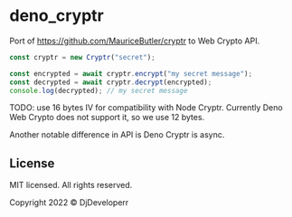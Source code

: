 # deno_cryptr

Port of https://github.com/MauriceButler/cryptr to Web Crypto API.

```ts
const cryptr = new Cryptr("secret");

const encrypted = await cryptr.encrypt("my secret message");
const decrypted = await cryptr.decrypt(encrypted);
console.log(decrypted); // my secret message
```

TODO: use 16 bytes IV for compatibility with Node Cryptr.
Currently Deno Web Crypto does not support it, so we use 12 bytes.

Another notable difference in API is Deno Cryptr is async.

## License

MIT licensed. All rights reserved.

Copyright 2022 © DjDeveloperr
